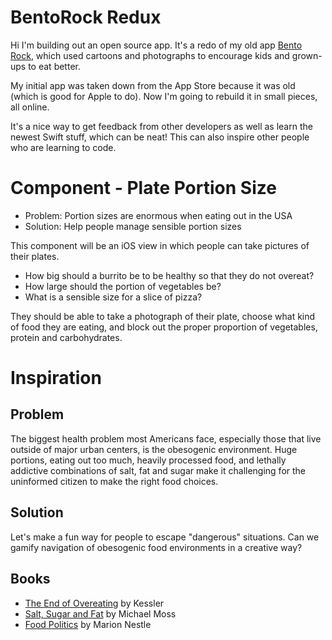 # BentoRock Redux 

Hi I'm building out an open source app. It's a redo of my old app [Bento Rock](http://www.bentorock.com), which used cartoons and photographs to encourage kids and grown-ups to eat better.

My initial app was taken down from the App Store because it was old (which is good for Apple to do). Now I'm going to rebuild it in small pieces, all online. 

It's a nice way to get feedback from other developers as well as learn the newest Swift stuff, which can be neat! This can also inspire other people who are learning to code.


# Component - Plate Portion Size

* Problem: Portion sizes are enormous when eating out in the USA
* Solution: Help people manage sensible portion sizes

This component will be an iOS view in which people can take pictures of their plates. 

* How big should a burrito be to be healthy so that they do not overeat? 
* How large should the portion of vegetables be?
* What is a sensible size for a slice of pizza?

They should be able to take a photograph of their plate, choose what kind of food they are eating, and block out the proper proportion of vegetables, protein and carbohydrates. 


# Inspiration

## Problem

The biggest health problem most Americans face, especially those that live outside of major urban centers, is the obesogenic environment. Huge portions, eating out too much, heavily processed food, and lethally addictive combinations of salt, fat and sugar make it challenging for the uninformed citizen to make the right food choices.

## Solution

Let's make a fun way for people to escape "dangerous" situations. Can we gamify navigation of obesogenic food environments in a creative way?


## Books

* [The End of Overeating](http://www.huffingtonpost.com/louise-mccready/d-kessler-author-of-emthe_b_195676.html) by Kessler
* [Salt, Sugar and Fat](http://www.michaelmossbooks.com) by Michael Moss
* [Food Politics](http://www.foodpolitics.com/about/) by Marion Nestle
